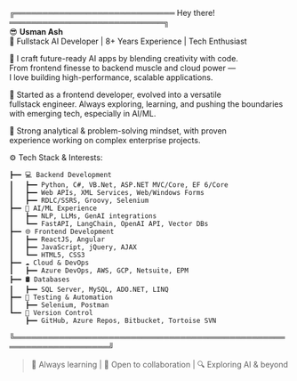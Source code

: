 ╔═════════════════════════════ Hey there! ════════════════════════════╗  
                        😎 **Usman Ash**                                                   
  💼 Fullstack AI Developer | 8+ Years Experience | Tech Enthusiast   
                                                                    
  🚀 I craft future-ready AI apps by blending creativity with code.  
     From frontend finesse to backend muscle and cloud power —    
     I love building high-performance, scalable applications.     
                                                                 
  🌱 Started as a frontend developer, evolved into a versatile    
     fullstack engineer. Always exploring, learning, and pushing 
     the boundaries with emerging tech, especially in AI/ML.      
                                                                  
  🧠 Strong analytical & problem-solving mindset, with proven    
     experience working on complex enterprise projects.         
                                                                 
  ⚙️ Tech Stack & Interests:
                                        
    ┣━━ 💻 Backend Development                                   
    ┃   ┣━━ Python, C#, VB.Net, ASP.NET MVC/Core, EF 6/Core      
    ┃   ┣━━ Web APIs, XML Services, Web/Windows Forms            
    ┃   ┣━━ RDLC/SSRS, Groovy, Selenium 
    ┣━━ 🧠 AI/ML Experience                                       
    ┃   ┣━━ NLP, LLMs, GenAI integrations                        
    ┃   ┗━━ FastAPI, LangChain, OpenAI API, Vector DBs                           
    ┣━━ 🌐 Frontend Development                                  
    ┃   ┣━━ ReactJS, Angular           
    ┃   ┣━━ JavaScript, jQuery, AJAX               
    ┃   ┗━━ HTML5, CSS3                                          
    ┣━━ ☁️ Cloud & DevOps                                        
    ┃   ┣━━ Azure DevOps, AWS, GCP, Netsuite, EPM                                            
    ┣━━ 🛢️ Databases                                            
    ┃   ┣━━ SQL Server, MySQL, ADO.NET, LINQ                     
    ┣━━ 🧪 Testing & Automation                                   
    ┃   ┣━━ Selenium, Postman                                    
    ┗━━ 🔧 Version Control                                       
        ┣━━ GitHub, Azure Repos, Bitbucket, Tortoise SVN         
╚═══════════════════════════════════════════════════════════════════╝  

> 💬 Always learning | 🤝 Open to collaboration | 🔍 Exploring AI & beyond
